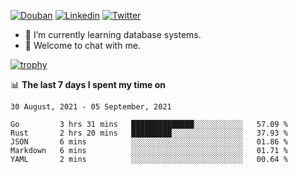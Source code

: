 
<p align="left">
<a href="https://www.douban.com/people/ixxchan"><img src="https://img.shields.io/badge/@ixxchan-007722?style=flat&logo=Douban&logoColor=white" alt="Douban" /></a> 
<a href="https://www.linkedin.com/in/xxchan/?locale=en_US"><img src="https://img.shields.io/badge/@xxchan-0073b1?style=flat&logo=LinkedIn&logoColor=white" alt="Linkedin" /></a> 
<a href="https://twitter.com/yayale_umi"><img src="https://img.shields.io/badge/@yayale__umi-1DA1F2?style=flat&logo=Twitter&logoColor=white" alt="Twitter"/></a>
</p>

- 🌱 I’m currently learning database systems.
- 💬 Welcome to chat with me.


[![trophy](https://github-profile-trophy.vercel.app/?username=xxchan&theme=flat&column=7)](https://github.com/xxchan)


📊 **The last 7 days I spent my time on** 

<!--START_SECTION:waka-->
```text
30 August, 2021 - 05 September, 2021

Go         3 hrs 31 mins   ██████████████░░░░░░░░░░░   57.09 % 
Rust       2 hrs 20 mins   █████████░░░░░░░░░░░░░░░░   37.93 % 
JSON       6 mins          ░░░░░░░░░░░░░░░░░░░░░░░░░   01.86 % 
Markdown   6 mins          ░░░░░░░░░░░░░░░░░░░░░░░░░   01.71 % 
YAML       2 mins          ░░░░░░░░░░░░░░░░░░░░░░░░░   00.64 %
```
<!--END_SECTION:waka-->

<!--
**xxchan/xxchan** is a ✨ _special_ ✨ repository because its `README.md` (this file) appears on your GitHub profile.

Here are some ideas to get you started:

- 🔭 I’m currently working on ...
- 🌱 I’m currently learning ...
- 👯 I’m looking to collaborate on ...
- 🤔 I’m looking for help with ...
- 💬 Ask me about ...
- 📫 How to reach me: ...
- 😄 Pronouns: ...
- ⚡ Fun fact: ...
-->
